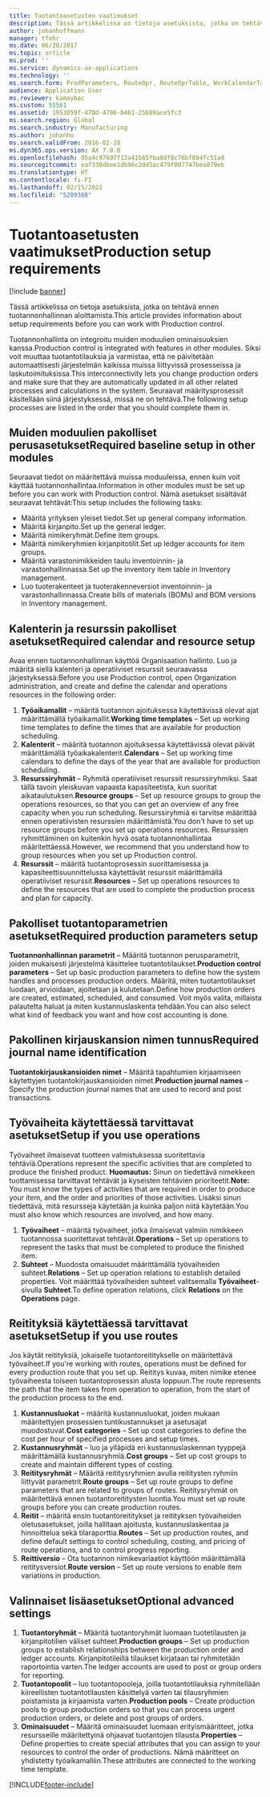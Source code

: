 ```yaml
---
title: Tuotantoasetusten vaatimukset
description: Tässä artikkelissa on tietoja asetuksista, jotka on tehtävä ennen tuotannonhallinnan aloittamista.
author: johanhoffmann
manager: tfehr
ms.date: 06/20/2017
ms.topic: article
ms.prod: ''
ms.service: dynamics-ax-applications
ms.technology: ''
ms.search.form: ProdParameters, RouteOpr, RouteOprTable, WorkCalendarTable, WorkTimeTable, WrkCtrTable
audience: Application User
ms.reviewer: kamaybac
ms.custom: 55561
ms.assetid: 1953059f-478d-4706-b461-25b89ace5fc3
ms.search.region: Global
ms.search.industry: Manufacturing
ms.author: johanho
ms.search.validFrom: 2016-02-28
ms.dyn365.ops.version: AX 7.0.0
ms.openlocfilehash: 05a4c97697f13a41b65fba0df8c76bf884fc51a9
ms.sourcegitcommit: eaf330dbee1db96c20d5ac479f007747bea079eb
ms.translationtype: HT
ms.contentlocale: fi-FI
ms.lasthandoff: 02/15/2021
ms.locfileid: "5209368"
---
```

# <a name="production-setup-requirements"></a><span data-ttu-id="51d35-103">Tuotantoasetusten vaatimukset</span><span class="sxs-lookup"><span data-stu-id="51d35-103">Production setup requirements</span></span>

[!include [banner](../includes/banner.md)]

<span data-ttu-id="51d35-104">Tässä artikkelissa on tietoja asetuksista, jotka on tehtävä ennen tuotannonhallinnan aloittamista.</span><span class="sxs-lookup"><span data-stu-id="51d35-104">This article provides information about setup requirements before you can work with Production control.</span></span> 

<span data-ttu-id="51d35-105">Tuotannonhallinta on integroitu muiden moduulien ominaisuuksien kanssa.</span><span class="sxs-lookup"><span data-stu-id="51d35-105">Production control is integrated with features in other modules.</span></span> <span data-ttu-id="51d35-106">Siksi voit muuttaa tuotantotilauksia ja varmistaa, että ne päivitetään automaattisesti järjestelmän kaikissa muissa liittyvissä prosesseissa ja laskutoimituksissa.</span><span class="sxs-lookup"><span data-stu-id="51d35-106">This interconnectivity lets you change production orders and make sure that they are automatically updated in all other related processes and calculations in the system.</span></span> <span data-ttu-id="51d35-107">Seuraavat määritysprosessit käsitellään siinä järjestyksessä, missä ne on tehtävä.</span><span class="sxs-lookup"><span data-stu-id="51d35-107">The following setup processes are listed in the order that you should complete them in.</span></span>

## <a name="required-baseline-setup-in-other-modules"></a><span data-ttu-id="51d35-108">Muiden moduulien pakolliset perusasetukset</span><span class="sxs-lookup"><span data-stu-id="51d35-108">Required baseline setup in other modules</span></span>
<span data-ttu-id="51d35-109">Seuraavat tiedot on määritettävä muissa moduuleissa, ennen kuin voit käyttää tuotannonhallintaa.</span><span class="sxs-lookup"><span data-stu-id="51d35-109">Information in other modules must be set up before you can work with Production control.</span></span> <span data-ttu-id="51d35-110">Nämä asetukset sisältävät seuraavat tehtävät:</span><span class="sxs-lookup"><span data-stu-id="51d35-110">This setup includes the following tasks:</span></span>

-   <span data-ttu-id="51d35-111">Määritä yrityksen yleiset tiedot.</span><span class="sxs-lookup"><span data-stu-id="51d35-111">Set up general company information.</span></span>
-   <span data-ttu-id="51d35-112">Määritä kirjanpito.</span><span class="sxs-lookup"><span data-stu-id="51d35-112">Set up the general ledger.</span></span>
-   <span data-ttu-id="51d35-113">Määritä nimikeryhmät.</span><span class="sxs-lookup"><span data-stu-id="51d35-113">Define item groups.</span></span>
-   <span data-ttu-id="51d35-114">Määritä nimikeryhmien kirjanpitotilit.</span><span class="sxs-lookup"><span data-stu-id="51d35-114">Set up ledger accounts for item groups.</span></span>
-   <span data-ttu-id="51d35-115">Määritä varastonimikkeiden taulu inventoinnin- ja varastonhallinnassa.</span><span class="sxs-lookup"><span data-stu-id="51d35-115">Set up the inventory item table in Inventory management.</span></span>
-   <span data-ttu-id="51d35-116">Luo tuoterakenteet ja tuoterakenneversiot inventoinnin- ja varastonhallinnassa.</span><span class="sxs-lookup"><span data-stu-id="51d35-116">Create bills of materials (BOMs) and BOM versions in Inventory management.</span></span>

## <a name="required-calendar-and-resource-setup"></a><span data-ttu-id="51d35-117">Kalenterin ja resurssin pakolliset asetukset</span><span class="sxs-lookup"><span data-stu-id="51d35-117">Required calendar and resource setup</span></span>
<span data-ttu-id="51d35-118">Avaa ennen tuotannonhallinnan käyttöä Organisaation hallinto. Luo ja määritä siellä kalenteri ja operatiiviset resurssit seuraavassa järjestyksessä:</span><span class="sxs-lookup"><span data-stu-id="51d35-118">Before you use Production control, open Organization administration, and create and define the calendar and operations resources in the following order:</span></span>

1.  <span data-ttu-id="51d35-119">**Työaikamallit** – määritä tuotannon ajoituksessa käytettävissä olevat ajat määrittämällä työaikamallit.</span><span class="sxs-lookup"><span data-stu-id="51d35-119">**Working time templates** – Set up working time templates to define the times that are available for production scheduling.</span></span>
2.  <span data-ttu-id="51d35-120">**Kalenterit** – määritä tuotannon ajoituksessa käytettävissä olevat päivät määrittämällä työaikakalenterit.</span><span class="sxs-lookup"><span data-stu-id="51d35-120">**Calendars** – Set up working time calendars to define the days of the year that are available for production scheduling.</span></span>
3.  <span data-ttu-id="51d35-121">**Resurssiryhmät** – Ryhmitä operatiiviset resurssit resurssiryhmiksi. Saat tällä tavoin yleiskuvan vapaasta kapasiteetista, kun suoritat aikataulutuksen.</span><span class="sxs-lookup"><span data-stu-id="51d35-121">**Resource groups** – Set up resource groups to group the operations resources, so that you can get an overview of any free capacity when you run scheduling.</span></span> <span data-ttu-id="51d35-122">Resurssiryhmiä ei tarvitse määrittää ennen operatiivisten resurssien määrittämistä.</span><span class="sxs-lookup"><span data-stu-id="51d35-122">You don't have to set up resource groups before you set up operations resources.</span></span> <span data-ttu-id="51d35-123">Resurssien ryhmittäminen on kuitenkin hyvä osata tuotannonhallintaa määritettäessä.</span><span class="sxs-lookup"><span data-stu-id="51d35-123">However, we recommend that you understand how to group resources when you set up Production control.</span></span>
4.  <span data-ttu-id="51d35-124">**Resurssit** – määritä tuotantoprosessin suorittamisessa ja kapasiteettisuunnittelussa käytettävät resurssit määrittämällä operatiiviset resurssit.</span><span class="sxs-lookup"><span data-stu-id="51d35-124">**Resources** – Set up operations resources to define the resources that are used to complete the production process and plan for capacity.</span></span>

## <a name="required-production-parameters-setup"></a><span data-ttu-id="51d35-125">Pakolliset tuotantoparametrien asetukset</span><span class="sxs-lookup"><span data-stu-id="51d35-125">Required production parameters setup</span></span>
<span data-ttu-id="51d35-126">**Tuotannonhallinnan parametrit** – Määritä tuotannon perusparametrit, joiden mukaisesti järjestelmä käsittelee tuotantotilaukset.</span><span class="sxs-lookup"><span data-stu-id="51d35-126">**Production control parameters** – Set up basic production parameters to define how the system handles and processes production orders.</span></span> <span data-ttu-id="51d35-127">Määritä, miten tuotantotilaukset luodaan, arvioidaan, ajoitetaan ja kulutetaan.</span><span class="sxs-lookup"><span data-stu-id="51d35-127">Define how production orders are created, estimated, scheduled, and consumed.</span></span> <span data-ttu-id="51d35-128">Voit myös valita, millaista palautetta haluat ja miten kustannuslaskenta tehdään.</span><span class="sxs-lookup"><span data-stu-id="51d35-128">You can also select what kind of feedback you want and how cost accounting is done.</span></span>

## <a name="required-journal-name-identification"></a><span data-ttu-id="51d35-129">Pakollinen kirjauskansion nimen tunnus</span><span class="sxs-lookup"><span data-stu-id="51d35-129">Required journal name identification</span></span>
<span data-ttu-id="51d35-130">**Tuotantokirjauskansioiden nimet** – Määritä tapahtumien kirjaamiseen käytettyjen tuotantokirjauskansioiden nimet.</span><span class="sxs-lookup"><span data-stu-id="51d35-130">**Production journal names** – Specify the production journal names that are used to record and post transactions.</span></span>

## <a name="setup-if-you-use-operations"></a><span data-ttu-id="51d35-131">Työvaiheita käytettäessä tarvittavat asetukset</span><span class="sxs-lookup"><span data-stu-id="51d35-131">Setup if you use operations</span></span>
<span data-ttu-id="51d35-132">Työvaiheet ilmaisevat tuotteen valmistuksessa suoritettavia tehtäviä.</span><span class="sxs-lookup"><span data-stu-id="51d35-132">Operations represent the specific activities that are completed to produce the finished product.</span></span> <span data-ttu-id="51d35-133">**Huomautus:** Sinun on tiedettävä nimekkeen tuottamisessa tarvittavat tehtävät ja kyseisten tehtävien prioriteetit.</span><span class="sxs-lookup"><span data-stu-id="51d35-133">**Note:** You must know the types of activities that are required in order to produce your item, and the order and priorities of those activities.</span></span> <span data-ttu-id="51d35-134">Lisäksi sinun tiedettävä, mitä resursseja käytetään ja kuinka paljon niitä käytetään.</span><span class="sxs-lookup"><span data-stu-id="51d35-134">You must also know which resources are involved, and how many.</span></span>

1.  <span data-ttu-id="51d35-135">**Työvaiheet** – määritä työvaiheet, jotka ilmaisevat valmiin nimikkeen tuotannossa suoritettavat tehtävät.</span><span class="sxs-lookup"><span data-stu-id="51d35-135">**Operations** – Set up operations to represent the tasks that must be completed to produce the finished item.</span></span>
2.  <span data-ttu-id="51d35-136">**Suhteet** – Muodosta omaisuudet määrittämällä työvaiheiden suhteet.</span><span class="sxs-lookup"><span data-stu-id="51d35-136">**Relations** – Set up operation relations to establish detailed properties.</span></span> <span data-ttu-id="51d35-137">Voit määrittää työvaiheiden suhteet valitsemalla **Työvaiheet**-sivulla **Suhteet**.</span><span class="sxs-lookup"><span data-stu-id="51d35-137">To define operation relations, click **Relations** on the **Operations** page.</span></span>

## <a name="setup-if-you-use-routes"></a><span data-ttu-id="51d35-138">Reitityksiä käytettäessä tarvittavat asetukset</span><span class="sxs-lookup"><span data-stu-id="51d35-138">Setup if you use routes</span></span>
<span data-ttu-id="51d35-139">Jos käytät reitityksiä, jokaiselle tuotantoreititykselle on määritettävä työvaiheet.</span><span class="sxs-lookup"><span data-stu-id="51d35-139">If you're working with routes, operations must be defined for every production route that you set up.</span></span> <span data-ttu-id="51d35-140">Reititys kuvaa, miten nimike etenee työvaiheesta toiseen tuotantoprosessin alusta loppuun.</span><span class="sxs-lookup"><span data-stu-id="51d35-140">The route represents the path that the item takes from operation to operation, from the start of the production process to the end.</span></span>

1.  <span data-ttu-id="51d35-141">**Kustannusluokat** – määritä kustannusluokat, joiden mukaan määritettyjen prosessien tuntikustannukset ja asetusajat muodostuvat.</span><span class="sxs-lookup"><span data-stu-id="51d35-141">**Cost categories** – Set up cost categories to define the cost per hour of specified processes and setup times.</span></span>
2.  <span data-ttu-id="51d35-142">**Kustannusryhmät** – luo ja ylläpidä eri kustannuslaskennan tyyppejä määrittämällä kustannusryhmiä.</span><span class="sxs-lookup"><span data-stu-id="51d35-142">**Cost groups** – Set up cost groups to create and maintain different types of costing.</span></span>
3.  <span data-ttu-id="51d35-143">**Reititysryhmät** – Määritä reititysryhmien avulla reititysten ryhmiin liittyvät parametrit.</span><span class="sxs-lookup"><span data-stu-id="51d35-143">**Route groups** – Set up route groups to define parameters that are related to groups of routes.</span></span> <span data-ttu-id="51d35-144">Reititysryhmät on määritettävä ennen tuotantoreititysten luontia.</span><span class="sxs-lookup"><span data-stu-id="51d35-144">You must set up route groups before you can create production routes.</span></span>
4.  <span data-ttu-id="51d35-145">**Reitit** – määritä ensin tuotantoreititykset ja reitityksen työvaiheiden oletusasetukset, joilla hallitaan ajoitusta, kustannuslaskentaa ja hinnoittelua sekä tilaraporttia.</span><span class="sxs-lookup"><span data-stu-id="51d35-145">**Routes** – Set up production routes, and define default settings to control scheduling, costing, and pricing of route operations, and to control progress reporting.</span></span>
5.  <span data-ttu-id="51d35-146">**Reittiversio** – Ota tuotannon nimikevariaatiot käyttöön määrittämällä reititysversiot.</span><span class="sxs-lookup"><span data-stu-id="51d35-146">**Route version** – Set up route versions to enable item variations in production.</span></span>

## <a name="optional-advanced-settings"></a><span data-ttu-id="51d35-147">Valinnaiset lisäasetukset</span><span class="sxs-lookup"><span data-stu-id="51d35-147">Optional advanced settings</span></span>
1.  <span data-ttu-id="51d35-148">**Tuotantoryhmät** – Määritä tuotantoryhmät luomaan tuotetilausten ja kirjanpitotilien väliset suhteet.</span><span class="sxs-lookup"><span data-stu-id="51d35-148">**Production groups** – Set up production groups to establish relationships between the production order and ledger accounts.</span></span> <span data-ttu-id="51d35-149">Kirjanpitotileillä tilaukset kirjataan tai ryhmitetään raportointia varten.</span><span class="sxs-lookup"><span data-stu-id="51d35-149">The ledger accounts are used to post or group orders for reporting.</span></span>
2.  <span data-ttu-id="51d35-150">**Tuotantopoolit** – luo tuotantopooleja, joilla tuotantotilauksia ryhmitellään kiireellisten tuotantotilausten käsittelyä varten tai tilausryhmien poistamista ja kirjaamista varten.</span><span class="sxs-lookup"><span data-stu-id="51d35-150">**Production pools** – Create production pools to group production orders so that you can process urgent production orders, or delete and post groups of orders.</span></span>
3.  <span data-ttu-id="51d35-151">**Ominaisuudet** – Määritä ominaisuudet luomaan erityismääritteet, jotka resursseille määritettyinä ohjaavat tuotantojen tilausta.</span><span class="sxs-lookup"><span data-stu-id="51d35-151">**Properties** – Define properties to create special attributes that you can assign to your resources to control the order of productions.</span></span> <span data-ttu-id="51d35-152">Nämä määritteet on yhdistetty työaikamalliin.</span><span class="sxs-lookup"><span data-stu-id="51d35-152">These attributes are connected to the working time template.</span></span>






[!INCLUDE[footer-include](../../includes/footer-banner.md)]